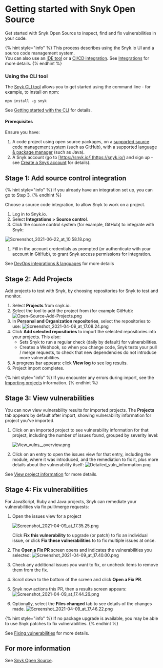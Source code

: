 # Getting started with Snyk Open Source

Get started with Snyk Open Source to inspect, find and fix vulnerabilities in your code.

{% hint style="info" %}
This process describes using the Snyk.io UI and a source code management system.  
You can also use an [IDE tool](https://support.snyk.io/hc/en-us/sections/360001138118-IDE-tools) or a [CI/CD integration](https://support.snyk.io/hc/en-us/sections/360001152577-CI-CD-integrations). See [Integrations](https://docs.snyk.io/integrations) for more details.
{% endhint %}

### **Using the CLI tool**

The [Snyk CLI tool](https://docs.snyk.io/snyk-cli/guides-for-our-cli/getting-started-with-the-cli) allows you to get started using the command line - for example, to install on npm:

```text
npm install -g snyk
```

See [Getting started with the CLI](https://docs.snyk.io/snyk-cli/guides-for-our-cli/getting-started-with-the-cli) for details.

#### **Prerequisites**

Ensure you have:

1. A code project using open source packages, on a [supported source code management system](https://support.snyk.io/hc/en-us/sections/360001138098-Git-repository-SCM-integrations) \(such as GitHub\), with a supported [language & package manager](https://support.snyk.io/hc/en-us/sections/360001087857-Language-package-manager-support) \(such as Java\).
2. A Snyk account \(go to [https://snyk.io/](https://snyk.io/) and sign up - see [Create a Snyk account](https://support.snyk.io/hc/en-us/articles/360017098237-Create-a-Snyk-account) for details\).

## Stage 1: Add source control integration

{% hint style="info" %}
if you already have an integration set up, you can go to Step 3.
{% endhint %}

Choose a source code integration, to allow Snyk to work on a project.

1. Log in to Snyk.io.
2. Select **Integrations &gt; Source control**.
3. Click the source control system \(for example, GitHub\) to integrate with Snyk: 

![Screenshot\_2021-06-22\_at\_10.58.18.png](../../.gitbook/assets/screenshot-2021-06-22-at-10.58.18.png)

1. Fill in the account credentials as prompted \(or authenticate with your account in GitHub\), to grant Snyk access permissions for integration.

See [DevOps integrations & languages](https://support.snyk.io/hc/en-us/articles/360011733538-DevOps-integrations-languages) for more details

## Stage 2: Add Projects

Add projects to test with Snyk, by choosing repositories for Snyk to test and monitor.

1. Select **Projects** from snyk.io.
2. Select the tool to add the project from \(for example GitHub\): ![Open-Source-Add-Projects.png](../../.gitbook/assets/open-source-add-projects%20%281%29.png)
3. In **Personal and Organization repositories**, select the repositories to use: ![Screenshot\_2021-04-09\_at\_17.08.24.png](../../.gitbook/assets/screenshot_2021-04-09_at_17.08.24%20%281%29%20%281%29.png)
4. Click **Add selected repositories** to import the selected repositories into your projects. This also:
   * Sets Snyk to run a regular check \(daily by default\) for vulnerabilities.
   * Creates a Webhook, so when you change code, Snyk tests your pull / merge requests, to check that new dependencies do not introduce more vulnerabilities.
5. A progress bar appears: click **View log** to see log results. 
6. Project import completes.

{% hint style="info" %}
If you encounter any errors during import, see the [Importing projects](https://support.snyk.io/hc/en-us/sections/360000923478-Importing-projects) information.
{% endhint %}

## Stage 3: View vulnerabilities

You can now view vulnerability results for imported projects. The **Projects** tab appears by default after import, showing vulnerability information for project you've imported.

1. Click on an imported project to see vulnerability information for that project, including the number of issues found, grouped by severity level:

   ![View\_vulns\_\_overview.png](../../.gitbook/assets/view_vulns__overview.png)

2. Click on an entry to open the issues view for that entry, including the module, where it was introduced, and the remediation to fix it, plus more details about the vulnerability itself: ![Detailed\_vuln\_information.png](../../.gitbook/assets/detailed-vuln-information%20%281%29.png)

See [View project information](https://docs.snyk.io/getting-started/introduction-to-snyk-projects/view-project-information) for more details.

## Stage 4: Fix vulnerabilities

For JavaScript, Ruby and Java projects, Snyk can remediate your vulnerabilities via fix pull/merge requests:

1. Open the issues view for a project

   ![Screenshot\_2021-04-09\_at\_17.35.25.png](../../.gitbook/assets/screenshot_2021-04-09_at_17.35.25.png)

   Click **Fix this vulnerability** to upgrade \(or patch\) to fix an individual issue, or click **Fix these vulnerabilities** to to fix multiple issues at once.

2. The **Open a Fix PR** screen opens and indicates the vulnerabilities you selected: ![Screenshot\_2021-04-09\_at\_17.40.00.png](../../.gitbook/assets/screenshot_2021-04-09_at_17.40.00%20%281%29.png)
3. Check any additional issues you want to fix, or uncheck items to remove them from the fix.
4. Scroll down to the bottom of the screen and click **Open a Fix PR**.
5. Snyk now actions this PR, then a results screen appears: ![Screenshot\_2021-04-09\_at\_17.44.26.png](../../.gitbook/assets/screenshot_2021-04-09_at_17.44.26%20%281%29.png)
6. Optionally, select the **Files changed** tab to see details of the changes made. ![Screenshot\_2021-04-09\_at\_17.46.22.png](../../.gitbook/assets/screenshot_2021-04-09_at_17.46.22.png)

{% hint style="info" %}
If no package upgrade is available, you may be able to use Snyk patches to fix vulnerabilities.
{% endhint %}

See [Fixing vulnerabilities](https://docs.snyk.io/snyk-open-source/open-source-basics/fixing-vulnerabilities) for more details.

## For more information

See [Snyk Open Source](https://docs.snyk.io/snyk-open-source).

